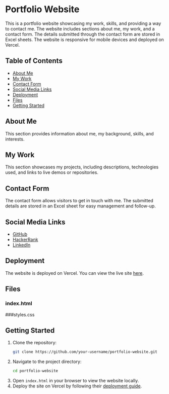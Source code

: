 
# Portfolio Website

This is a portfolio website showcasing my work, skills, and providing a way to contact me. The website includes sections about me, my work, and a contact form. The details submitted through the contact form are stored in Excel sheets. The website is responsive for mobile devices and deployed on Vercel.

## Table of Contents
- [About Me](#about-me)
- [My Work](#my-work)
- [Contact Form](#contact-form)
- [Social Media Links](#social-media-links)
- [Deployment](#deployment)
- [Files](#files)
- [Getting Started](#getting-started)

## About Me
This section provides information about me, my background, skills, and interests.

## My Work
This section showcases my projects, including descriptions, technologies used, and links to live demos or repositories.

## Contact Form
The contact form allows visitors to get in touch with me. The submitted details are stored in an Excel sheet for easy management and follow-up.

## Social Media Links
- [GitHub](https://github.com/prasannareddy2804)
- [HackerRank](https://www.hackerrank.com/prasannareddy28)
- [LinkedIn](https://www.linkedin.com/in/challaprasanna28)

## Deployment
The website is deployed on Vercel. You can view the live site [here](https://my-portfolio-one-xi-25.vercel.app/).

## Files

### index.html
###styles.css

## Getting Started

1. Clone the repository:
    ```sh
    git clone https://github.com/your-username/portfolio-website.git
    ```
2. Navigate to the project directory:
    ```sh
    cd portfolio-website
    ```
3. Open `index.html` in your browser to view the website locally.
4. Deploy the site on Vercel by following their [deployment guide](https://vercel.com/docs/concepts/deployments).
